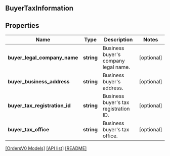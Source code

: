 ## BuyerTaxInformation

## Properties

Name | Type | Description | Notes
------------ | ------------- | ------------- | -------------
**buyer_legal_company_name** | **string** | Business buyer's company legal name. | [optional]
**buyer_business_address** | **string** | Business buyer's address. | [optional]
**buyer_tax_registration_id** | **string** | Business buyer's tax registration ID. | [optional]
**buyer_tax_office** | **string** | Business buyer's tax office. | [optional]

[[OrdersV0 Models]](../) [[API list]](../../Api) [[README]](../../../README.md)
